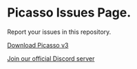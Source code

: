 # Picasso Issues Page.
Report your issues in this repository.

[Download Picasso v3](https://github.com/sourcelocation/Picasso-v3/releases/latest)

[Join our official Discord server](https://discord.gg/picasso-app)
